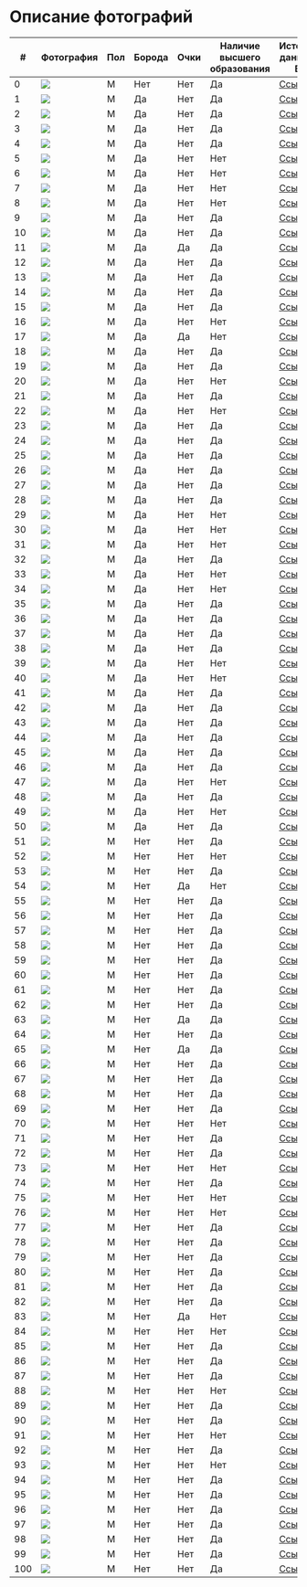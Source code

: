 # Описание фотографий


| # | Фотография | Пол | Борода | Очки | Наличие высшего образования | Источник данных о ВО | Источник фото |
|---|---|---|---|---|---|---|---|
| 0 |![](/Elon_Musk.jpg) | M | Нет | Нет | Да | [Ссылка](https://ru.wikipedia.org/wiki/%D0%9C%D0%B0%D1%81%D0%BA,_%D0%98%D0%BB%D0%BE%D0%BD) | [Ссылка](https://ru.wikipedia.org/wiki/%D0%9C%D0%B0%D1%81%D0%BA,_%D0%98%D0%BB%D0%BE%D0%BD) | 
| 1 |![](/beard/1_Princ_Garry.png) | M | Да | Нет | Да | [Ссылка](https://zen.yandex.ru/media/id/5cb45b2d8fc6bd00b323c1a9/korolevskoe-obrazovanie-gde-uchilis-chleny-korolevskoi-semi-5d7d3721aad4363eae52d0b2)  | [Ссылка](https://fb.ru/post/celebrities/2020/9/11/243199) |
| 2 |![](/beard/2_Jamie_Dornan.jpg) | М | Да | Нет | Да |[Ссылка](https://yandex.ru/turbo/24smi.org/s/celebrity/199-dzhejmi-dornan.html) |[Ссылка](https://smoda.elpais.com/celebrities/jamie-dornan-personalmente-no-me-va-el-sadomasoquismo/amp/) |
| 3 |![](/beard/3_Danila_Kozlovski.jpg) | М | Да | Нет | Да |[Ссылка](https://ru.wikipedia.org/wiki/%D0%9A%D0%BE%D0%B7%D0%BB%D0%BE%D0%B2%D1%81%D0%BA%D0%B8%D0%B9,_%D0%94%D0%B0%D0%BD%D0%B8%D0%BB%D0%B0_%D0%92%D0%B0%D0%BB%D0%B5%D1%80%D1%8C%D0%B5%D0%B2%D0%B8%D1%87) |[Ссылка](https://www.beicon.ru/events/v_lenkome_vruchili_premiyu_tvorcheskoe_otkryitie_imeni_olega_yankovskogo) |
| 4 |![](/beard/4_Djared_Leto.jpg) | М | Да | Нет | Да |[Ссылка](https://www.wikidata.org/wiki/Q484523) |[Ссылка](https://www.pinterest.ru/pin/136022851219645096/) |
| 5 |![](/beard/5_Leonardo_Di_Caprio.jpg) | М | Да | Нет | Нет |[Ссылка](https/en.wikipedia.org/wiki/Leo_DiCaprio#Early_life_and_acting_background) |[Ссылка](https://www.pinterest.ru/pin/AW0JtiDud00D0AelQF7Y35NehexW_6_L9savk0hVY95egwJB5BrdPH8/) |
| 6 |![](/beard/6_Lionel_Messi.jpg) | М | Да | Нет | Нет |[Ссылка](https://www.sport-express.ru/football/france/reviews/lionel-messi-biografiya-i-karera-v-futbole-napadayuschego-sbornoy-argentiny-dostizheniya-lichnaya-zhizn-forvarda-i-foto-1944163/) |[Ссылка](https://twitter.com/thibaut_hubert?lang=ru)  |
| 7 |![](/beard/7rayan.jpg) | М | Да | Нет | Нет |[Ссылка](https://www.mentoday.ru/life/career/28-znamenitostey-brosivshih-shkolu-i-ne-poluchivshih-vysshego-obrazovaniya/) |[Ссылка](https://tyumen.ananasposter.ru/ryan-gosling-2) |
| 8 |![](/beard/8_Robert_Pattinsson.jpg) | М | Да | Нет | Нет |[Ссылка](https://ru.wikipedia.org/wiki/%D0%9F%D0%B0%D1%82%D1%82%D0%B8%D0%BD%D1%81%D0%BE%D0%BD,_%D0%A0%D0%BE%D0%B1%D0%B5%D1%80%D1%82) |[Ссылка](https://viva.ua/lifestar/news/30790-zvezdniy-otsheljnik-robert-pattinson-udivil-gustoy-borodoy-i-sderjannim-obrazom.html) |
| 9 |![](/beard/9_Bred_Pitt.jpg) | М | Да | Нет | Да |[Ссылка](https://ru.wikipedia.org/wiki/%D0%9F%D0%B8%D1%82%D1%82,_%D0%91%D1%80%D1%8D%D0%B4) |[Ссылка](http://www.bp-info.ru/images/public/2010-01-30/18.htm) |
| 10 |![](/beard/10_Habenski_Konstantin.jpg) | М | Да | Нет | Да |[Ссылка](https://ru.wikipedia.org/wiki/%D0%A5%D0%B0%D0%B1%D0%B5%D0%BD%D1%81%D0%BA%D0%B8%D0%B9,_%D0%9A%D0%BE%D0%BD%D1%81%D1%82%D0%B0%D0%BD%D1%82%D0%B8%D0%BD_%D0%AE%D1%80%D1%8C%D0%B5%D0%B2%D0%B8%D1%87) |[Ссылка](https://www.metronews.ru/novosti/glavnoe/reviews/konstantin-habenskiy-bolezn-ne-konec-puti-1147662/?ua=dt) |
| 11 |![](/beard/11vladimir.jpg) | М | Да | Да | Да |[Ссылка](https://www.kino-teatr.ru/kino/acter/m/ros/5041/bio/) |[Ссылка](https://muzhyazheny.ru/womans/zhena-aktera-vladimira-yaglycha) |
| 12 |![](/beard/12_Sergei_Baduk.jpg) | М | Да | Нет | Да |[Ссылка](https://biographe.ru/sportsmeni/sergey-baduk/) |[Ссылка](https://www.goodfon.ru/download/sergei-badiuk-bodibilder-myshchtsy-bodybuilder-boroda-muscle/1080x960/) |
| 13 |![](/beard/13_Nikita_Djigurda.jpeg) | М | Да | Нет | Да |[Ссылка](https://biographe.ru/znamenitosti/nikita-dzhigurda/) |[Ссылка](https://krestyanka.com/biografii-izvestnyh-ljudej/nikita-dzhigurda.html) |
| 14 |![](/beard/14_bilan.jpg) | М | Да | Нет | Да |[Ссылка](http://www.bolshoyvopros.ru/questions/1741278-kakoe-obrazovanie-u-dimy-bilan.html) |[Ссылка](https://interesnyefakty.org/dima-bilan/)|
| 15 |![](/beard/15_Valerii_Meladze.jpg) | М | Да | Нет | Да |[Ссылка](https://ria.ru/20200623/1573298290.html) |[Ссылка](https://kak2z.ru/index.php?topic=624570.0) |
| 16 |![](/beard/16_Stas_Mihailov.jpg) | М | Да | Нет | Нет |[Ссылка](https://zen.yandex.ru/media/kakprosto.ru/stas-mihailov-biografiia-tvorchestvo-karera-lichnaia-jizn-5c05556777022f00acf3cc05)|[Ссылка](https://vk.com/stas_mihailoff_photo_audio_video) |
| 17 |![](/beard/17_Maxim_Fadeev.jpg) | М | Да | Да | Нет |[Ссылка](https://ru.wikipedia.org/wiki/%D0%A4%D0%B0%D0%B4%D0%B5%D0%B5%D0%B2,_%D0%9C%D0%B0%D0%BA%D1%81%D0%B8%D0%BC_%D0%90%D0%BB%D0%B5%D0%BA%D1%81%D0%B0%D0%BD%D0%B4%D1%80%D0%BE%D0%B2%D0%B8%D1%87#%D0%91%D0%B8%D0%BE%D0%B3%D1%80%D0%B0%D1%84%D0%B8%D1%8F) |[Ссылка](https://tvcenter.ru/news-tv/stars/maksim-fadeev-ob-otechestvennyh-reperah/) |
| 18 |![](/beard/18_Alexande_Revva.jpg) | М | Да | Нет | Да |[Ссылка](https://www.kino-teatr.ru/kino/acter/m/star/41529/bio/) |[Ссылка](https://obaldela.ru/detsla-rezidentu-comedy-club-aleksandru-revve/) |
| 19 |![](/beard/19_Djigan.jpg) | М | Да | Нет | Да |[Ссылка](https://svpressa.ru/persons/dzhigan/) |[Ссылка](https://www.maximonline.ru/guide/promo/_article/dzhigan-znaet-chto-podarit-beremennoj-zhene/) |
| 20 |![](/beard/20_Amiran_Sardarov.jpg) | М | Да | Нет | Нет |[Ссылка](https://uznayvse.ru/znamenitosti/biografiya-amiran-sardarov.html) |[Ссылка](https://360tv.ru/news/obschestvo/avtor-dnevnika-hacha-popal-v-avariju-v-moskve/) |
| 21 |![](/beard/21_Boris_Sokol.jpg) | М | Да | Нет | Да |[Ссылка](https://kinofilmpro.ru/akteryi/biografii/sergej-romanovich) |[Ссылка](https://graziamagazine.ru/stars/anastasiya-reshetova-i-eshche-5-zvezd-kotorye-smenili-veru/?from=main_big) |
| 22 |![](/beard/22_Timati.jpg) | М | Да | Нет | Нет |[Ссылка](https://otvet.mail.ru/question/22893781) |[Ссылка](https://privately.ru/moda/133504-timati-podtverdil-svoe-uchastie-v-novom-sezone-shou-holostjak-.html) |
| 23 |![](/beard/23_Dmitriy_Kudryashov.jpg) | М | Да | Нет | Да |[Ссылка](https://mma.express/fighters/boxing/dmitriy-kudryashov) |[Ссылка](http://www.vsenabox.ru/news/?PAGEN_1=4&PAGEN_3=47)|
| 24 |![](/beard/24_navalnii.jpg) | М | Да | Нет | Да |[Ссылка](https://svpressa.ru/persons/aleksey-navalnyy/) |[Ссылка](https://www.standaard.be/cnt/dmf20160410_02228645)|
| 25 |![](/beard/25_Kadyrov.jpg) | М | Да | Нет | Да |[Ссылка](https://zen.yandex.ru/media/chechnya/akademik-i-professor-kadyrov-gde-kogda-na-kogo-uchilsia-glava-chechenskoi-respubliki-60f6fcc2ef98b3251fea9160) |[Ссылка](https://grozniy.bezformata.com/listnews/ramzan-kadirov-za-svoyu-pozitciyu/88363838/?amp=1)  |
| 26 |![](/beard/26_Zelenski.jpg) | М  | Да | Нет | Да |[Ссылка](http://www.bolshoyvopros.ru/questions/3202354-kakoe-obrazovanie-u-vladimira-zelenskogo-stanet-li-on-slugoj-naroda.html) |[Ссылка](https://yakutsk.ru/news/id10190-leonkov-obyasnil-s-kem-zelenskij-budet-voevat-posle-unichtozheniya-vsu-na-donbasse/)|
| 27 |![](/beard/27matti.jpg) | М  | Да | Нет | Да |[Ссылка](https://ru.wikipedia.org/wiki/%D0%9C%D0%B0%D0%BA%D0%BA%D0%BE%D0%BD%D0%B0%D1%85%D0%B8,_%D0%9C%D1%8D%D1%82%D1%82%D1%8C%D1%8E)   |[Ссылка](https://www.kino-teatr.ru/kino/news/y2019/11/19542/foto/i2/176002//)  |
| 28 |![](/beard/28_Adam_Levin.jpeg) | М  | Да | Нет | Да |[Ссылка](https://translated.turbopages.org/proxy_u/en-ru.ru.494412a3-62cdd0ad-013f37a3-74722d776562/https/en.wikipedia.org/wiki/Adam_Levine)  |[Ссылка](https://www.elle.ru/krasota/trendy/top-10-samyih-seksualnyih-borodatyih-mujchin/)  |
| 29 |![](/beard/29_Jake_Jilenholl.jpeg) | М  | Да | Нет | Нет |[Ссылка](https://uznayvse.ru/znamenitosti/biografiya-dzheyk-dzhillenhol.html)   |[Ссылка](https://www.elle.ru/krasota/trendy/top-10-samyih-seksualnyih-borodatyih-mujchin/)  |
| 30 |![](/beard/30_Jason_Stathem.jpeg) | М  | Да | Нет | Нет |[Ссылка](https://otvet.mail.ru/question/83505995)   |[Ссылка](https://www.elle.ru/krasota/trendy/top-10-samyih-seksualnyih-borodatyih-mujchin/) |
| 31 |![](/beard/31_shaya_Labaf.jpeg) | М  | Да | Нет | Нет |[Ссылка](https://yandex.ru/turbo/24smi.org/s/celebrity/3310-shaia-labaf.html)   |[Ссылка](https://www.elle.ru/krasota/trendy/top-10-samyih-seksualnyih-borodatyih-mujchin/)  |
| 32 |![](/beard/32_Andrew_Garfild.jpeg) | М  | Да | Нет | Да |[Ссылка](https://ru.wikipedia.org/wiki/%D0%93%D0%B0%D1%80%D1%84%D0%B8%D0%BB%D0%B4,_%D0%AD%D0%BD%D0%B4%D1%80%D1%8E)   |[Ссылка](https://www.elle.ru/krasota/trendy/top-10-samyih-seksualnyih-borodatyih-mujchin/) |
| 33 |![](/beard/33_Andrew_Hamman.jpg) | М  | Да | Нет | Нет |[Ссылка](https://zvezda.today/people/andre-hamann/)   |[Ссылка](https://www.pinterest.ru/pin/680606562415863641/)  |
| 34 |![](/beard/34_Uilli_Cartie.jpg) | М  | Да | Нет | Нет |[Ссылка](https://dev.abcdef.wiki/wiki/Willy_Cartier)  |[Ссылка](https://www.pinterest.ru/pin/168040629820201094/)  |
| 35 |![](/beard/35_Basta.jpg) | М  | Да | Нет | Да |[Ссылка](https://nationmagazine.ru/people/gramotnye-vse-stali-kakoe-obrazovanie-u-timati-basty-oksimirona-i-drugikh-reperov/)   |[Ссылка](https://www.pinterest.ru/pin/168040629820201094/)  |
| 36 |![](/beard/36dorn.jpg) | М  | Да | Нет | Да |[Ссылка](https://uznayvse.ru/znamenitosti/biografiya-ivan-dorn.html)   |[Ссылка](https://www.tvoybro.com/exclusive/5979459746000011_ivan-dorn-o-privychkie-mieniatsia-proryvie-na-zapad-auditorii-miechty-i-puti-k-gremmi)  |
| 37 |![](/beard/37_Alexei_Chumakov.jpeg) | М  | Да | Нет | Да |[Ссылка](https://biographe.ru/znamenitosti/aleksey-chumakov/)   |[Ссылка](https://tmbw.ru/aleksey-chumakov-trogatelno-pozdravil-doch-s-dnem-rozhdeniya)  |
| 38 |![](/beard/38_Mihail_Shufutinski.jpg) | М  | Да | Нет | Да |[Ссылка](https://biographe.ru/znamenitosti/mihail-shufutinskiy/) |[Ссылка](https://www.shazam.com/ru/artist/%D0%B3%D1%80%D1%83%D0%BF%D0%BF%D0%B0-%D0%B1%D0%B5%D0%BB%D0%BE%D0%B2%D0%B5%D0%B6%D1%81%D0%BA%D0%B0%D1%8F-%D0%BF%D1%83%D1%89%D0%B0/983531375) |
| 39 |![](/beard/39zakk.jpg) | М  | Да | Нет | Нет |[Ссылка](https://www.kinopoisk.ru/name/44646/)  |[Ссылка](http://almode.ru/stars/30069-zak-galifianakis-65-foto.html)  |
| 40 |![](/beard/40_Kianu_Rivz.jpg) | М  | Да | Нет | Нет |[Ссылка](https://uznayvse.ru/znamenitosti/biografiya-kianu-rivz.html)  |[Ссылка](https://womendays.org/kianu-rivz/)  |
| 41 |![](/beard/41_Hiu_Jackman.jpg) | М  | Да | Нет | Да |[Ссылка](https://ru.wikipedia.org/wiki/%D0%94%D0%B6%D0%B5%D0%BA%D0%BC%D0%B0%D0%BD,_%D0%A5%D1%8C%D1%8E)   |[Ссылка](http://almode.ru/stars/30043-hju-dzhekman-67-foto.html)  |
| 42 |![](/beard/42_Vyacheslav_Malcev.jpg) | М  | Да | Нет | Да |[Ссылка](https://bragin-sasha.livejournal.com/4007304.html) |[Ссылка](https://www.4vsar.ru/news/88132.html) |
| 43 |![](/beard/43_Milonov.jpg) | М  | Да | Нет | Да |[Ссылка](https://er.ru/person/444820ee-ac6d-4022-9eb7-15f0b3192d6d)   |[Ссылка](https://skolkolet.com/vitaliy-milonov)  |
| 44 |![](/beard/44_Abramovich.jpeg) | М  | Да | Нет | Да |[Ссылка](https://vd-tv.ru/content/biografiia-romana-abramovicha)   |[Ссылка](https://www.sports.ru/tribuna/blogs/foooootballnewsssssss/3022423.html?service_comment_id=1107517838%C2%A6post%C2%A63022423) |
| 45 |![](/beard/45parfenov.jpg) | М  | Да | Нет | Да |[Ссылка](https://federalcity.ru/index.php?newsid=10532)   |[Ссылка](https://ru.m.wikipedia.org/wiki/%D0%9F%D0%B0%D1%80%D1%84%D1%91%D0%BD%D0%BE%D0%B2,_%D0%94%D0%B5%D0%BD%D0%B8%D1%81_%D0%90%D0%BD%D0%B4%D1%80%D0%B5%D0%B5%D0%B2%D0%B8%D1%87) |
| 46 |![](/beard/46daudov.jpg) | М  | Да | Нет | Да |[Ссылка](https://chechnya.gov.ru/people/daudov-magomed-hozhahmedovich/)   |[Ссылка](https://grozniy.bezformata.com/listnews/viborah-svidetelstvuet-o-tom-chto/97709560/?amp=1)  |
| 47 |![](/beard/47_Ulik.jpg) | М  | Да | Нет | Нет |[Ссылка](https://yandex.ru/turbo/24smi.org/s/celebrity/97112-iulii-oneshko.html)   |[Ссылка](https://top10z.ru/top-goods/test-na-skolko-xorosho-ty-znaesh-yulika.html)  |
| 48 |![](/beard/48_Dava.jpg) | М  | Да | Нет | Да |[Ссылка](https://toppeoples.ru/dava/#Obrazovanie)   |[Ссылка](https://www.starhit.ru/novosti/dava-zakupil-odejdu-na-million-rubley-212933/)  |
| 49 |![](/beard/49_Litvinov.jpg) | М  | Да | Нет | Нет |[Ссылка](https://zarplatto.ru/mihail-litvin-skolko-zarabatyvaet-millioner-samorodok/)   |[Ссылка](https://www.ku66.ru/news/bloger_litvin_obidelsja_na_kanal_rossija_posle_reportazha_o_sebe_psy_vonjuchie/2021-02-12-51192) |
| 50 |![](/beard/50_Agutin.jpg)|М|Да|Нет|Да|[Ссылка](https://www.kakprosto.ru/kak-955137-biografiya-i-lichnaya-zhizn-leonida-agutina#:~:text=Леонид%20Агутин%20имеет%20высшее%20режиссерское,свой%20будущий%20хит%20«Босоногий%20мальчик»)|[Ссылка](https://fb.ru/post/celebrities/2020/4/22/203777) | 
| 51 |![](/beard/51_Nikolai_Sobolev.jpg) | М  | Нет | Нет | Да |[Ссылка](https://youtube-lessons.ru/videoblogery/nikolaj-sobolev/) |[Ссылка](https://fotocpytnik.ru/stil/nikolaj-sobolev-rost.html)  |
| 52 |![](/beard/52_Ysachev.jpg) | М  | Нет | Нет | Нет |[Ссылка](https://zen.yandex.ru/media/gdezhivet/videobloger-ruslan-usachev--biografiia-sekrety-lichnoi-jizni-i-tiajelaia-rabota-5eaa81fa102eee24419d5724)   |[Ссылка](https://newelhome.com/post/34128909655739963/%D0%A0%D1%83%D1%81%D0%BB%D0%B0%D0%BD-%D0%A3%D1%81%D0%B0%D1%87%D0%B5%D0%B2/)  |
| 53 |![](/beard/53_Dud.jpg) | М  | Нет | Нет | Да |[Ссылка](https://toppeoples.ru/yuriy-dud/) |[Ссылка](https://problogerov.ru/jurij-dud-biografija-lichnaja-zhizn/)|
| 54 |![](/beard/54_Potrnyagin.jpg) | М  | Нет | Да | Нет |[Ссылка](https://hrmonitor.ru/bio/dmitriy-portnyagin.html#i-2)  |[Ссылка](https://www.deloforum63.ru/)  |
| 55 |![](/beard/55_Putin.jpg) | М  | Нет | Нет | Да |[Ссылка](https://tass.ru/info/6967925?utm_source=yandex.ru&utm_medium=organic&utm_campaign=yandex.ru&utm_referrer=yandex.ru)   |[Ссылка](https://uz.sputniknews.ru/20210414/putin-sdelal-vtoruyu-privivku-ot-covid-19--i-srazu-otpravilsya-provodit-zasedanie-18326578.html)  |
| 56 |![](/beard/56_Moor.jpg) | М  | Нет | Нет | Да |[Ссылка](https://admtyumen.ru/ogv_ru/gov/scheme/MoorAV/Bio.htm) |[Ссылка](https://ugra-news.ru/article/pozdravleniya_s_yubileem_ot_dobrykh_sosedey/) |
| 57 |![](/beard/57_Medvedev.jpg) | М  | Нет | Нет | Да |[Ссылка](https://ru.wikipedia.org/wiki/Медведев,_Дмитрий_Анатольевич)   |[Ссылка](https://russische-botschaft.ru/ru/medvedev/) |
| 58 |![](/beard/58_Andrey_Turchak.jpeg) | М  | Нет | Нет | Да |[Ссылка](http://suai.ru/es/about/graduates/?LANG=ru) |[Ссылка](https://nsk.rbc.ru/nsk/14/11/2019/5dcce0839a79471c0616e545) |
| 59 |![](/beard/59_Roman_Zhilin.jpg) | М  | Нет | Нет | Да |[Ссылка](https://sbs.edu.ru/programms/speakers/roman-zhilin) |[Ссылка](https://elot.ru/profile/32005265)  |
| 60 |![](/beard/60_Anton_Vlasov.jpg) | М  | Нет | Нет | Да |[Ссылка](https://www.kino-teatr.ru/kino/acter/m/ros/458010/bio/)   |[Ссылка](http://m.kino-teatr.ru/kino/acter/m/ros/458010/com/)  |
| 61 |![](/beard/61_Khovanskiy.jpg) | М  | Нет | Нет | Да |[Ссылка](https://wikipedia.org.ru/vikipediya-yuriya-khovanskogo/)   |[Ссылка](https://yandex.ru/images/search?text=%D0%B1%D0%BB%D0%BE%D0%B3%D0%B3%D0%B5%D1%80%20%D1%85%D0%BE%D0%B2%D0%B0%D0%BD%D1%81%D0%BA%D0%B8%D0%B9&from=tabbar&pos=5&rpt=simage&img_url=https%3A%2F%2Fpbs.twimg.com%2Fmedia%2FCIlf96oUYAAKRZK.jpg&lr=2) |
| 62 |![](/beard/62_Sobyanin.jpg) | М  | Нет | Нет | Да |[Ссылка](https://yakapitalist.ru/prof/gde-uchilsya-sobyanin/)   |[Ссылка](https://krukovo.mos.ru/presscenter/news/detail/2005482.html)  |
| 63 |![](/beard/63_Galkin.jpg) | М  | Нет | Да | Да |[Ссылка](https://news.rambler.ru/other/42050059-biografiya-maksim-galkin/)   |[Ссылка](https://www.kino-teatr.ru/lifestyle/news/y2018/2-6/14210/)  |
| 64 |![](/beard/64_Sergei_Bezrukov.jpg) | М  | Нет | Нет | Да |[Ссылка](https://ru.wikipedia.org/wiki/%D0%91%D0%B5%D0%B7%D1%80%D1%83%D0%BA%D0%BE%D0%B2,_%D0%A1%D0%B5%D1%80%D0%B3%D0%B5%D0%B9_%D0%92%D0%B8%D1%82%D0%B0%D0%BB%D1%8C%D0%B5%D0%B2%D0%B8%D1%87)  |[Ссылка](http://almode.ru/stars/29916-sergej-bezrukov-62-foto.html)  |
| 65 |![](/beard/65_Malakhov.jpg) | М  | Нет | Да | Да |[Ссылка](http://malahov.ru/biografiya)  |[Ссылка](http://almode.ru/stars/29904-andrej-malahov-67-foto.html)  |
| 66 |![](/beard/66_Pavel_Volya.jpg) | М  | Нет | Нет | Да |[Ссылка](https://www.thevoicemag.ru/stars/biography/pavel-volia/)   |[Ссылка](https://wpten.ru/category/fitnes/p/587571/lyajsan-utyasheva-i-pavel-volya-komu-oni-nravyatsya)  |
| 67 |![](/beard/67_Sergei_Svetlakov.jpeg) | М  | Нет | Нет | Да |[Ссылка](https://biographe.ru/znamenitosti/sergey-svetlakov/)   |[Ссылка](https://www.ok-magazine.ru/stars/interview/149521-sergej-svetlakov-chuvstvo-neizvestnosti-pomogaet-dvigatsya-vpered) |
| 68 |![](/beard/68_Alexei_Sherbakov.jpeg) | М  | Нет | Нет | Да |[Ссылка](https://yandex.ru/turbo/24smi.org/s/celebrity/3178-aleksei-shcherbakov.html)   |[Ссылка](https://standup.tnt-online.ru/hero/aleksey-shcherbakov)  |
| 69 |![](/beard/69_Emir_Koshokov.jpg) | М  | Нет | Нет | Да |[Ссылка](https://yandex.ru/turbo/24smi.org/s/celebrity/168650-emir-kashokov.html)   |[Ссылка](https://filmnavi.ru/person/emir-kashokov_5045079)  |
| 70 |![](/beard/70_Oleg_Myami.jpeg) | М  | Нет | Нет | Нет |[Ссылка](https://wikipedia.org.ru/vikipediya-olega-mayami/)|[Ссылка](https://xn--35-dlcmp7ch.xn--p1ai/news/2021/06/29/izvestnyy_rossiyskiy_pop_ispolnitel_oleg_mayami_posetil_vologodskuyu_oblast)  |
| 71 |![](/beard/71_Azamat_Musagaliev.jpeg) | М  | Нет | Нет | Да |[Ссылка](https://kino.mail.ru/person/699824_azamat_musagaliev/)  |[Ссылка](https://tatiana-photo.ru/%D1%81%D0%B5%D0%BC%D1%8C%D1%8F-%D0%B0%D0%B7%D0%B0%D0%BC%D0%B0%D1%82%D0%B0-%D0%BC%D1%83%D1%81%D0%B0%D0%B3%D0%B0%D0%BB%D0%B8%D0%B5%D0%B2%D0%B0-%D1%84%D0%BE%D1%82%D0%BE)  |
| 72 |![](/beard/72_Nurlan_Saburov.jpg) | М  | Нет | Нет | Да |[Ссылка](https://ru.wikipedia.org/wiki/%D0%A1%D0%B0%D0%B1%D1%83%D1%80%D0%BE%D0%B2,_%D0%9D%D1%83%D1%80%D0%BB%D0%B0%D0%BD_%D0%90%D0%BB%D0%B8%D0%B1%D0%B5%D0%BA%D0%BE%D0%B2%D0%B8%D1%87)   |[Ссылка](https://swyper.ru/bloggers/stendap/komiki/nurlan-saburov/biografiya-umorista-iz-kazahstana/)  |
| 73 |![](/beard/73_Sergei_Orlov.jpg) | М  | Нет | Нет | Нет |[Ссылка](https://100biografiy.ru/tv/sergej-orlov)   |[Ссылка](https://uchastniki.com/bloggers/sergej-orlov.html)  |
| 74 |![](/beard/74_Shastun.jpg) | М  | Нет | Нет | Да |[Ссылка](https://persono.ru/biography/anton-shastun/)  |[Ссылка](https://fi.pinterest.com/pin/820640363342107182/)  |
| 75 |![](/beard/75_Niletto.jpg) | М  | Нет | Нет | Нет |[Ссылка](https://zhizn-zvezd.ru/niletto-danil-prytkov-biografiya-lichnaya-zhizn-roditeli-ego-devushka/)  |[Ссылка](https://tvcenter.ru/biz/10-sovremennyh-molodyozhnyh/?nv4dieatuy=y)  |
| 76 |![](/beard/76_Milohin.jpg) | М  | Нет | Нет | Нет |[Ссылка](http://www.bolshoyvopros.ru/questions/3816936-danja-milohin-kakoe-u-nego-obrazovanie.html)  |[Ссылка](https://new-interview.ru/blogeryi/danya-milohin-vpiska/)  |
| 77 |![](/beard/77_Uri_Loza.jpg) | М  | Нет | Нет | Да |[Ссылка](https://24smi.org/celebrity/2105-yurij-loza.html)  |[Ссылка](https://www.paparazzi.ru/blogs/Bagirova/493314/) |
| 78 |![](/beard/78_Mihail_Shac.jpg) | М  | Нет | Нет | Да |[Ссылка](https://7days.ru/stars/bio/mikhail-shats/bio.htm) |[Ссылка](https://blitz.plus/mikhail-shac?_gl=1*1d4gtmi*_ga*Rm5fbmE5QjdFWmlRRTF2andZSDlvQ3BnclJkNzVJaTItY0kxZ2t6cDM3dlZnb1Y4UWEzdDNfZTkwS3k4Sm9jOQ..)  |
| 79 |![](/beard/79_Shalyapin.jpg) | М  | Нет | Нет | Да |[Ссылка](http://www.shalyapin.ru/biografia/)  |[Ссылка](https://www.paparazzi.ru/blogs/Bagirova/477841/)  |
| 80 |![](/beard/80_Ponasenkov.jpg) | М  | Нет | Нет | Да |[Ссылка](https://begeton.com/blog/2321-evgenij-ponasenkov-knigi-memy-lichnaya-zhizn-biografiya-vojna-1812-kanal-zdravogo-smysla/)  |[Ссылка](https://novostinedeli.net/news/world/10518/) |
| 81 |![](/beard/81_Vladimir_Vinokur.jpg) | М  | Нет | Нет | Да |[Ссылка](https://ru.wikipedia.org/wiki/%D0%92%D0%B8%D0%BD%D0%BE%D0%BA%D1%83%D1%80,_%D0%92%D0%BB%D0%B0%D0%B4%D0%B8%D0%BC%D0%B8%D1%80_%D0%9D%D0%B0%D1%82%D0%B0%D0%BD%D0%BE%D0%B2%D0%B8%D1%87)|[Ссылка](https://xn--46-mlcej4bhjj.xn--p1ai/lica/zhena-vinokura.html)  |
| 82 |![](/beard/82_Ivan_Abramov.jpeg) | М  | Нет | Нет | Да |[Ссылка](https://stories-of-success.ru/iskusstvo/ivana-abramova)   |[Ссылка](https://standup.tnt-online.ru/hero/ivan-abramov)  |
| 83 |![](/beard/83_Leps.jpg) | М  | Нет | Да | Нет |[Ссылка](https://stories-of-success.ru/grigoriya-lepsa)   |[Ссылка](https://ru.facemarket.org/roster/grigory_leps/)  |
| 84 |![](/beard/84_Dominic_Djoker.jpg) | М  | Нет | Нет | Нет |[Ссылка](https://muz-tv.ru/stars/dominick_jocker/)   |[Ссылка](http://known-name.ru/face/dominik-dzhoker/foto/2)  |
| 85 |![](/beard/85_Dmitrij-Guberniev.jpg) | М  | Нет | Нет | Да |[Ссылка](http://guberniev.tv/)   |[Ссылка](https://astrosolution.ru/znamenitosti-po-znakam-zodiaka/znamenitosti-vesy-muzhchiny-zhenshhiny/znamenitosti-vesy-muzhchiny-dmitrij-guberniev/)  |
| 86 |![](/beard/86_Fomin.jpg) | М  | Нет | Нет | Да |[Ссылка](https://www.kino-teatr.ru/kino/acter/m/star/38684/bio/)  |[Ссылка](https://tvcenter.ru/zvezdy/mitya-fomin-snova-privlekaet-vnimanie-obschestvennosti-foto-v-neglizhe/)  |
| 87 |![](/beard/87_Burunov.jpg) | М  | Нет | Нет | Да |[Ссылка](https://zen.yandex.ru/media/dossier/znamenityi-sergei-burunov-v-kakom-voennom-uchilisce-uchilsia-i-pochemu-stal-akterom-6058a8cf5e931f7d0221da40)  |[Ссылка](https://www.kleo.ru/items/news/2021/09/29/burunov-lichnaya-zhizn.shtml) |
| 88 |![](/beard/88_Babich.jpg) | М  | Нет | Нет | Нет |[Ссылка](https://yandex.ru/turbo/24smi.org/s/celebrity/132258-artur-babich.html)  |[Ссылка](https://tntmusic.ru/14611-luchshie-intervyu-i-eksklyuzivy-tntmusic-ru-za-god/) |
| 89 |![](/beard/89_Shatunov.jpg) | М  | Нет | Нет | Да |[Ссылка](https://svpressa.ru/persons/yuriy-shatunov/)   |[Ссылка](https://games-of-thrones.ru/40-luchshih-foto-yuriya-shatunova-foto-ego-zheny-detey.html)  |
| 90 |![](/beard/90_Oleg_Tinkov.jpeg) | М  | Нет | Нет | Да |[Ссылка](https://www.forbes.ru/profile/237245-tinkov)  |[Ссылка](https://wisto.ru/star_houses/gde-zivet-oleg-tinkov-foto.html) |
| 91 |![](/beard/91_Roman_Popov.jpg) | М  | Нет | Нет | Нет |[Ссылка](https://stories-of-success.ru/iskusstvo/romana-popova)   |[Ссылка](https://ruskino.ru/art/44809/gallery)  |
| 92 |![](/beard/92_Yarushin.jpeg) | М  | Нет | Нет | Да |[Ссылка](https://stories-of-success.ru/stanislava-yarushina)   |[Ссылка](https://www.wday.ru/seks-otnosheniya/psihologiya/akter-iz-univera-rasskazal-o-tomskoy-seme/)  |
| 93 |![](/beard/93_Mihaik_Grigorenko.jpg) | М  | Нет | Нет | Нет |[Ссылка](https://yandex.ru/turbo/24smi.org/s/celebrity/160623-mikhail-grigorenko.html)   |[Ссылка](https://www.gettyimages.pt/fotos/sabres-mikhail-grigorenko?phrase=sabres%20mikhail%20grigorenko&sort=mostpopular)  |
| 94 |![](/beard/94_Mark_Cykerberg.jpg) | М  | Нет | Нет | Да |[Ссылка](https://translated.turbopages.org/proxy_u/en-ru.ru.cb1c5a12-62ce0046-e00bf8eb-74722d776562/https/en.wikipedia.org/wiki/Lord_Zuckerborg)   |[Ссылка](https://akspic.ru/image/139639-golova-nos-lico-shheka-gazeta)  |
| 95 |![](/beard/95_Jack_Ma.jpg) | М  | Нет | Нет | Да |[Ссылка](https://ru.wikipedia.org/wiki/%D0%94%D0%B6%D0%B5%D0%BA_%D0%9C%D0%B0)   |[Ссылка](https://www.adweek.com/performance-marketing/alibaba-s-jack-ma-adweek-s-2014-media-visionary-161808/?itm_source=related_articles&itm_medium=position3)  |
| 96 |![](/beard/96_Pino.jpg) | М  | Нет | Нет | Да |[Ссылка](https://translated.turbopages.org/proxy_u/en-ru.ru.dac9a766-62ce01a8-60917986-74722d776562/https/en.wikipedia.org/wiki/Francois-Henri_Pinault)   |[Ссылка](https://theblueprint.ru/news/14837)  |
| 97 |![](/beard/97_Pavel_Durov.jpg) | М  | Нет | Нет | Да |[Ссылка](https://ru.wikipedia.org/wiki/%D0%94%D1%83%D1%80%D0%BE%D0%B2,_%D0%9F%D0%B0%D0%B2%D0%B5%D0%BB_%D0%92%D0%B0%D0%BB%D0%B5%D1%80%D1%8C%D0%B5%D0%B2%D0%B8%D1%87)   |[Ссылка](https://xn--b1aghuwg.xn--p1ai/pavel-durov/pavel-durov-2/)  |
| 98 |![](/beard/98_Poroshenko.jpg) | М  | Нет | Нет | Да |[Ссылка](https://ria.ru/20190129/1550057918.html)   |[Ссылка](https://sharij.net/poroshenko-rasskazal-lukashenko-kak-deystvovat-vo-vremya-protestov)  |
| 99 |![](/beard/99_Rinat_Ahmetov.jpg) | М  | Нет | Нет | Да |[Ссылка](https://yandex.ru/turbo/24smi.org/s/celebrity/2226-rinat-akhmetov.html)   |[Ссылка](https://proza.ru/2012/12/20/767) |
| 100 |![](/beard/100_Konstantin_Zhevago.jpg) | М  | Нет | Нет | Да |[Ссылка](https://businessman.ru/new-zhevago-konstantin-ukrainskij-biznesmen-i-politik.html)   |[Ссылка](https://mobillegends.net/%D0%B3%D0%B0%D0%BB%D0%B8%D0%BD%D0%B0-%D1%82%D0%B8%D0%BC%D0%BE%D1%88%D0%B5%D0%BD%D0%BA%D0%BE-%D0%B1%D0%B8%D0%BE%D0%B3%D1%80%D0%B0%D1%84%D0%B8%D1%8F-%D0%B8-%D0%B4%D0%B0%D1%82%D0%B0-%D1%80%D0%BE%D0%B6)  |
